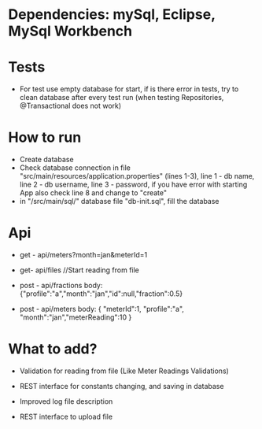 
# Dependencies:   mySql, Eclipse, MySql Workbench

# Tests
- For test use empty database for start, if is there error in tests, try to clean database after every test run
	 (when testing Repositories, @Transactional does not work)
	 
# How to run
- Create database 	
- Check database connection in file "src/main/resources/application.properties" (lines 1-3), 
	line 1 - db name, line 2 - db username, line 3 - password, if you have error with starting 
	App also check line 8 and change to "create"
- in  "/src/main/sql/" database file   "db-init.sql", fill the database

	 
# Api 
- get - api/meters?month=jan&meterId=1

- get- api/files  //Start reading from file

- post - api/fractions   body: {"profile":"a","month":"jan","id":null,"fraction":0.5}

- post - api/meters    body: { "meterId":1, "profile":"a",	"month":"jan","meterReading":10 }


# What to add?
- Validation for reading from file (Like Meter Readings Validations)

- REST interface for constants changing, and saving in database

- Improved log file description

- REST interface to upload file


